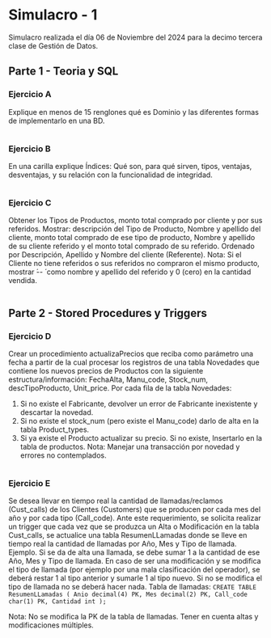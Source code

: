 # Simulacro - 1

Simulacro realizada el día 06 de Noviembre del 2024 para la decimo tercera clase de Gestión de Datos.

## Parte 1 - Teoria y SQL

### Ejercicio A
Explique en menos de 15 renglones qué es Dominio y las diferentes formas de implementarlo en una BD.
```sql
```

### Ejercicio B
En una carilla explique Índices: Qué son, para qué sirven, tipos, ventajas, desventajas, y su relación con la funcionalidad de integridad.
```sql
```

### Ejercicio C
Obtener los Tipos de Productos, monto total comprado por cliente y por sus referidos. Mostrar: descripción del Tipo de Producto, Nombre y apellido del cliente, monto total comprado de ese tipo de producto, Nombre y apellido de su cliente referido y el monto total comprado de su referido. Ordenado por Descripción, Apellido y Nombre del cliente (Referente). Nota: Si el Cliente no tiene referidos o sus referidos no compraron el mismo producto, mostrar ́-- ́ como nombre y apellido del referido y 0 (cero) en la cantidad vendida.

```sql
```

## Parte 2 - Stored Procedures y Triggers

### Ejercicio D
Crear un procedimiento actualizaPrecios que reciba como parámetro una fecha a partir de la cual procesar los registros de una tabla Novedades que contiene los nuevos precios de Productos con la siguiente estructura/información: FechaAlta, Manu_code, Stock_num, descTipoProducto, Unit_price. Por cada fila de la tabla Novedades:
1. Si no existe el Fabricante, devolver un error de Fabricante inexistente y descartar la novedad. 
2. Si no existe el stock_num (pero existe el Manu_code) darlo de alta en la tabla Product_types.
3. Si ya existe el Producto actualizar su precio. Si no existe, Insertarlo en la tabla de productos. 
Nota: Manejar una transacción por novedad y errores no contemplados.

```sql
```

### Ejercicio E

Se desea llevar en tiempo real la cantidad de llamadas/reclamos (Cust_calls) de los Clientes (Customers) que se producen por cada mes del año y por cada tipo (Call_code). Ante este requerimiento, se solicita realizar un trigger que cada vez que se produzca un Alta o Modificación en la tabla Cust_calls, se actualice una tabla ResumenLLamadas donde se lleve en tiempo real la cantidad de llamadas por Año, Mes y Tipo de llamada. Ejemplo. Si se da de alta una llamada, se debe sumar 1 a la cantidad de ese Año, Mes y Tipo de llamada. En caso de ser una modificación y se modifica el tipo de llamada (por ejemplo por una mala clasificación del operador), se deberá restar 1 al tipo anterior y sumarle 1 al tipo nuevo. Si no se modifica el tipo de llamada no se deberá hacer nada. Tabla de llamadas:
`
CREATE TABLE ResumenLLamadas (
    Anio decimal(4) PK,
    Mes decimal(2) PK,
    Call_code char(1) PK,
    Cantidad int
);
`

Nota: No se modifica la PK de la tabla de llamadas. Tener en cuenta altas y modificaciones múltiples.

```sql
```